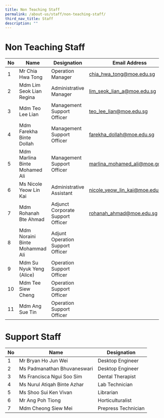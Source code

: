 ```yaml
---
title: Non Teaching Staff
permalink: /about-us/staff/non-teaching-staff/
third_nav_title: Staff
description: ""
---
```

# **Non Teaching Staff**

| No 	| Name 	| Designation 	| Email Address 	|
|---	|---	|---	|---	|
| 1 	| Mr Chia Hwa Tong 	| Operation Manager 	| [chia_hwa_tong@moe.edu.sg](mailto:chia_hwa_tong@moe.edu.sg) 	|
| 2 	| Mdm Lim Seok Lian Regina 	| Administrative Manager 	| [lim_seok_lian_a@moe.edu.sg](mailto:lim_seok_lian_a@moe.edu.sg) 	|
| 3 	| Mdm Teo Lee Lian	| Management Support Officer  	| [teo_lee_lian@moe.edu.sg](mailto:teo_lee_lian@moe.edu.sg) 	|
| 4 	| Mdm Farekha Binte Dollah 	| Management Support Officer 	| [farekha_dollah@moe.edu.sg](mailto:farekha_dollah@moe.edu.sg) 	|
| 5 	|  Mdm Marlina Binte Mohamed Ali 	| Management Support Officer 	| [marlina_mohamed_ali@moe.gov.sg](mailto:marlina_mohamed_ali@moe.gov.sg) 	|
| 6 	| Ms Nicole Yeow Lin Kai	| Administrative Assistant 	| [nicole_yeow_lin_kai@moe.edu.sg](mailto:nicole_yeow_lin_kai@moe.edu.sg) 	|
| 7 	| Mdm Rohanah  Bte Ahmad 	| Adjunct Corporate Support Officer 	| [rohanah_ahmad@moe.edu.sg](mailto:rohanah_ahmad@moe.edu.sg) 	|
| 8 	| Mdm Noraini Binte Mohammad Ali 	| Adjunt Operation Support Officer 	|  	|
| 9 	| Mdm Su Nyuk Yeng (Alice) 	| Operation Support Officer 	|  	|
| 10 	|   Mdm Tee Siew Cheng   	| Operation Support Officer 	|  	|
| 11 	| Mdm Ang Sue Tin 	| Operation Support Officer 	|  	|

# **Support Staff**

| No 	| Name 	| Designation 	|
|---	|---	|---	|
| 1 	| Mr Bryan Ho Jun Wei 	| Desktop Engineer 	|
| 2  |  Ms Padmanathan Bhuvaneswari | Desktop Engineer| 
| 3 	| Ms Francisca Ngui Soo Sim 	| Dental Therapist 	|
| 4 	| Ms Nurul Atiqah Binte Azhar 	| Lab Technician 	|
| 5 	| Ms Shoo Sui Ken Vivan |  Librarian 
| 6 	| Mr Ang Poh Tiong 	| Horticulturalist 	|
| 7 	| Mdm Cheong Siew Mei 	| Prepress Technician |
